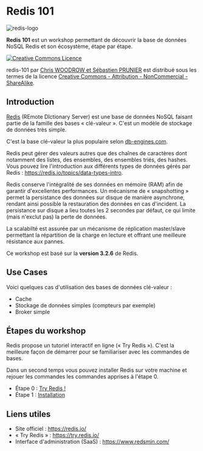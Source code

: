 # Redis 101

![redis-logo](https://upload.wikimedia.org/wikipedia/en/thumb/6/6b/Redis_Logo.svg/300px-Redis_Logo.svg.png)

**Redis 101** est un workshop permettant de découvrir la base de données NoSQL Redis et son écosystème, étape par étape.

<a rel="license" href="http://creativecommons.org/licenses/by-nc-sa/4.0/"><img alt="Creative Commons Licence" style="border-width:0" src="https://i.creativecommons.org/l/by-nc-sa/4.0/88x31.png" /></a>

<span xmlns:dct="http://purl.org/dc/terms/" property="dct:title">redis-101</span> par <a xmlns:cc="http://creativecommons.org/ns#" href="https://github.com/nosql-bootcamp/redis-101" property="cc:attributionName" rel="cc:attributionURL">Chris WOODROW et Sébastien PRUNIER</a> est distribué sous les termes de la licence <a rel="license" href="http://creativecommons.org/licenses/by-nc-sa/4.0/">Creative Commons - Attribution - NonCommercial - ShareAlike</a>.

## Introduction

[Redis](https://redis.io/) (REmote DIctionary Server) est une base de données NoSQL faisant partie de la famille des bases « clé-valeur ». C'est un modèle de stockage de données très simple.

C'est la base clé-valeur la plus populaire selon [db-engines.com](http://db-engines.com/en/ranking).

Redis peut gérer des valeurs autres que des chaînes de caractères dont notamment des listes, des ensembles, des ensembles triés, des hashes. Vous pouvez lire l'introduction aux différents types de données gérés par Redis : https://redis.io/topics/data-types-intro.

Redis conserve l'intégralité de ses données en mémoire (RAM) afin de garantir d'excellentes performances. Un mécanisme de « snapshotting » permet la persistance des données sur disque de manière asynchrone, rendant ainsi possible la restauration des données en cas d'incident. La persistance sur disque a lieu toutes les 2 secondes par défaut, ce qui limite (mais n'exclut pas) la perte de données.

La scalabilté est assurée par un mécanisme de réplication master/slave permettant la répartition de la charge en lecture et offrant une meilleure résistance aux pannes.

Ce workshop est basé sur la **version 3.2.6** de Redis.

## Use Cases

Voici quelques cas d'utilisation des bases de données clé-valeur :

* Cache
* Stockage de données simples (compteurs par exemple)
* Broker simple

## Étapes du workshop

Redis propose un tutoriel interactif en ligne (« Try Redis »). C'est la meilleure façon de démarrer pour se familiariser avec les commandes de bases.

Dans un second temps vous pouvez installer Redis sur votre machine et rejouer les commandes les commandes apprises à l'étape 0.

* Étape 0 : [Try Redis !](https://redis.io/)
* Étape 1 : [Installation](./instructions/step-1.md)

## Liens utiles

* Site officiel : https://redis.io/
* « Try Redis » : https://try.redis.io/
* Interface d'administration (SaaS) : https://www.redsmin.com/
